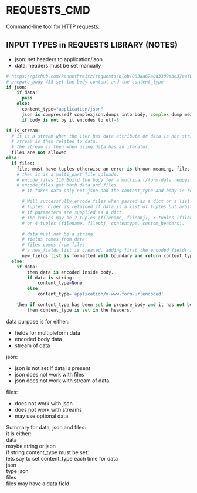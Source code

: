 # REQUESTS_CMD

Command-line tool for HTTP requests.  

## INPUT TYPES in REQUESTS LIBRARY (NOTES)
- json: set headers to application/json
- data: headers must be set manually

```python
# https://github.com/kennethreitz/requests/blob/083aa67a0d3309ebe37eafbe7bfd96c235a019cf/requests/models.py#L455
# prepare_body 455 set the body content and the content_type
if json:
    if data:
      pass
    else:
      content_type="application/json"
      json is compressed? complexjson.dumps into body, complex dump means that is convert even object into json.
      if body is not by it encodes to utf-8

if is_stream:
  # it is a stream when the iter has data attribute or data is not string, byte, list, tuple, mapping, apparently mapping is also dictionary
  # stream is then related to data.
  # the stream is then when using data has an iterator.
  files are not allowed
else:
  if files:
    files must have tuples otherwise an error is thrown meaning, files data has to be providen even for optional file probably.
    # then it is a multi_part file uploads.
    # encode_files 110 Build the body for a multipart/form-data request
    # encode_files get both data and files.
      # it takes data only not json and the content_type and body is reset too

      # Will successfully encode files when passed as a dict or a list of
      # tuples. Order is retained if data is a list of tuples but arbitrary
      # if parameters are supplied as a dict.
      # The tuples may be 2-tuples (filename, fileobj), 3-tuples (filename, fileobj, contentype)
      # or 4-tuples (filename, fileobj, contentype, custom_headers).

      # data must not be a string.
      # fields comes from data.
      # files comes from files
      # a new_fields list is created, adding first the encoded fields and then the files.
      new_fields list is formatted with boundary and return content_type is set to multipart/form-data; boundary={boundary}
  else:
    if data:
        then data is encoded inside body.
        if data is string:
            content_type=None
        else:
            content_type='application/x-www-form-urlencoded'

    then if content_type has been set in prepare_body and it has not been set already in the headers.
        then content_type is set in the headers.

```

data purpose is for either:    
- fields for multipleform data
- encoded body data
- stream of data

json:  
- json is not set if data is present
- json does not work with files
- json does not work with stream of data

files:  
- does not work with json
- does not work with streams
- may use optional data

Summary for data, json and files:  
it is either:  
data  
  maybe string or json  
  if string content_type must be set:  
  lets say to set content_type each time for data  
json  
  type json  
files  
  files may have a data field.  